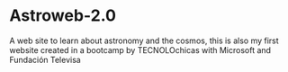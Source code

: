 # Astroweb-2.0
A web site to learn about astronomy and the cosmos, this is also my first website created in a bootcamp by TECNOLOchicas with Microsoft and Fundación Televisa
